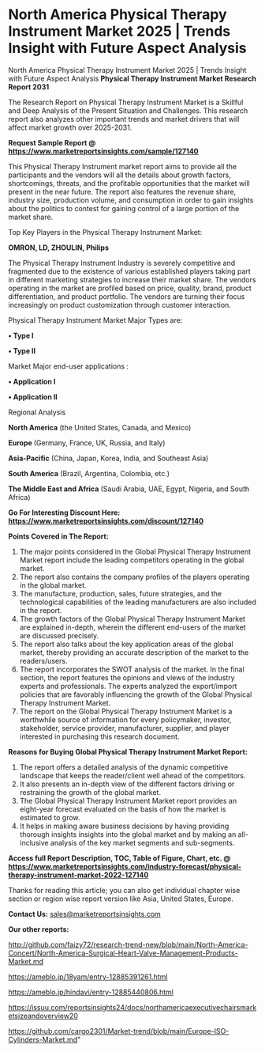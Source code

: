 # North America Physical Therapy Instrument Market 2025 | Trends Insight with Future Aspect Analysis
 North America Physical Therapy Instrument Market 2025 | Trends Insight with Future Aspect Analysis
<strong>Physical Therapy Instrument Market Research Report 2031</strong>

The Research Report on Physical Therapy Instrument Market is a Skillful and Deep Analysis of the Present Situation and Challenges. This research report also analyzes other important trends and market drivers that will affect market growth over 2025-2031.

<strong>Request Sample Report @ <a href=https://www.marketreportsinsights.com/sample/127140>https://www.marketreportsinsights.com/sample/127140</a></strong>

This Physical Therapy Instrument market report aims to provide all the participants and the vendors will all the details about growth factors, shortcomings, threats, and the profitable opportunities that the market will present in the near future. The report also features the revenue share, industry size, production volume, and consumption in order to gain insights about the politics to contest for gaining control of a large portion of the market share.

Top Key Players in the Physical Therapy Instrument Market:

<strong>OMRON, LD, ZHOULIN, Philips</strong>

The Physical Therapy Instrument Industry is severely competitive and fragmented due to the existence of various established players taking part in different marketing strategies to increase their market share. The vendors operating in the market are profiled based on price, quality, brand, product differentiation, and product portfolio. The vendors are turning their focus increasingly on product customization through customer interaction.

Physical Therapy Instrument Market Major Types are:

<strong>• Type I

• Type II</strong>

Market Major end-user applications :

<strong>• Application I

• Application II</strong>

Regional Analysis

</u><strong><b>North America</b></strong> (the United States, Canada, and Mexico)

<strong><b>Europe </b></strong>(Germany, France, UK, Russia, and Italy)

<strong><b>Asia-Pacific</b></strong> (China, Japan, Korea, India, and Southeast Asia)

<strong><b>South America</b></strong> (Brazil, Argentina, Colombia, etc.)

<strong><b>The Middle East and Africa</b></strong> (Saudi Arabia, UAE, Egypt, Nigeria, and South Africa)

<strong>Go For Interesting Discount Here: <a href=https://www.marketreportsinsights.com/discount/127140>https://www.marketreportsinsights.com/discount/127140</a></strong>

<strong>Points Covered in The Report:</strong>
<ol>
  <li>The major points considered in the Global Physical Therapy Instrument Market report include the leading competitors operating in the global market.</li>
  <li>The report also contains the company profiles of the players operating in the global market.</li>
  <li>The manufacture, production, sales, future strategies, and the technological capabilities of the leading manufacturers are also included in the report.</li>
  <li>The growth factors of the Global Physical Therapy Instrument Market are explained in-depth, wherein the different end-users of the market are discussed precisely.</li>
  <li>The report also talks about the key application areas of the global market, thereby providing an accurate description of the market to the readers/users.</li>
  <li>The report incorporates the SWOT analysis of the market. In the final section, the report features the opinions and views of the industry experts and professionals. The experts analyzed the export/import policies that are favorably influencing the growth of the Global Physical Therapy Instrument Market.</li>
  <li>The report on the Global Physical Therapy Instrument Market is a worthwhile source of information for every policymaker, investor, stakeholder, service provider, manufacturer, supplier, and player interested in purchasing this research document.</li>
</ol>
<strong>Reasons for Buying Global Physical Therapy Instrument Market Report:</strong>

<ol>
  <li>The report offers a detailed analysis of the dynamic competitive landscape that keeps the reader/client well ahead of the competitors.</li>
  <li>It also presents an in-depth view of the different factors driving or restraining the growth of the global market.</li>
  <li>The Global Physical Therapy Instrument Market report provides an eight-year forecast evaluated on the basis of how the market is estimated to grow.</li>
  <li>It helps in making aware business decisions by having providing thorough insights insights into the global market and by making an all-inclusive analysis of the key market segments and sub-segments.</li>
</ol>
<strong>Access full Report Description, TOC, Table of Figure, Chart, etc. @ <a href=https://www.marketreportsinsights.com/industry-forecast/physical-therapy-instrument-market-2022-127140>https://www.marketreportsinsights.com/industry-forecast/physical-therapy-instrument-market-2022-127140</a></strong>


Thanks for reading this article; you can also get individual chapter wise section or region wise report version like Asia, United States, Europe.

<strong>Contact Us:</strong>
sales@marketreportsinsights.com

<strong>Our other reports:</strong>

<a href=http://github.com/faizy72/research-trend-new/blob/main/North-America-Concert/North-America-Surgical-Heart-Valve-Management-Products-Market.md>http://github.com/faizy72/research-trend-new/blob/main/North-America-Concert/North-America-Surgical-Heart-Valve-Management-Products-Market.md</a>

<a href=https://ameblo.jp/18yam/entry-12885391261.html>https://ameblo.jp/18yam/entry-12885391261.html</a>

<a href=https://ameblo.jp/hindavi/entry-12885440806.html>https://ameblo.jp/hindavi/entry-12885440806.html</a>

<a href=https://issuu.com/reportsinsights24/docs/northamericaexecutivechairsmarketsizeandoverview20>https://issuu.com/reportsinsights24/docs/northamericaexecutivechairsmarketsizeandoverview20</a>

<a href=https://github.com/cargo2301/Market-trend/blob/main/Europe-ISO-Cylinders-Market.md>https://github.com/cargo2301/Market-trend/blob/main/Europe-ISO-Cylinders-Market.md</a>"

